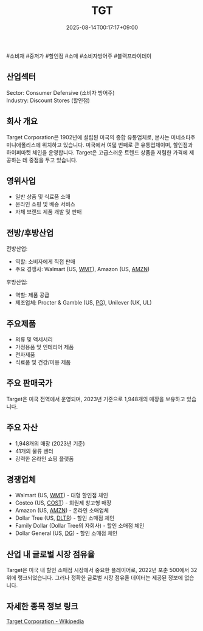 ﻿---
title: "TGT"
date: 2025-08-14T00:17:17+09:00
lastmod: 2025-08-14T00:17:17+09:00
type: docs
sidebar:
  open: true
weight: 864
---
<div style="display:none">
  <meta property="article:published_time" content="2025-08-13T15:17:17Z" />
  <meta property="article:modified_time" content="2025-08-13T15:17:17Z" />
</div>
#소비재 #중저가 #할인점 #소매 #소비자방어주 #블랙프라이데이 

## 산업섹터

Sector: Consumer Defensive (소비자 방어주)  
Industry: Discount Stores (할인점)

## 회사 개요

Target Corporation은 1902년에 설립된 미국의 종합 유통업체로, 본사는 미네소타주 미니애폴리스에 위치하고 있습니다. 미국에서 여덟 번째로 큰 유통업체이며, 할인점과 하이퍼마켓 체인을 운영합니다. Target은 고급스러운 트렌드 상품을 저렴한 가격에 제공하는 데 중점을 두고 있습니다.

## 영위사업

- 일반 상품 및 식료품 소매
- 온라인 쇼핑 및 배송 서비스
- 자체 브랜드 제품 개발 및 판매

## 전방/후방산업

전방산업:

- 역할: 소비자에게 직접 판매
- 주요 경쟁사: Walmart (US, [WMT](/company-analysis/wmt/)), Amazon (US, [AMZN](/company-analysis/amzn/))

후방산업:

- 역할: 제품 공급
- 제조업체: Procter & Gamble (US, [PG](/company-analysis/pg/)), Unilever (UK, UL)

## 주요제품

- 의류 및 액세서리
- 가정용품 및 인테리어 제품
- 전자제품
- 식료품 및 건강/미용 제품

## 주요 판매국가

Target은 미국 전역에서 운영되며, 2023년 기준으로 1,948개의 매장을 보유하고 있습니다.

## 주요 자산

- 1,948개의 매장 (2023년 기준)
- 41개의 물류 센터
- 강력한 온라인 쇼핑 플랫폼

## 경쟁업체

- Walmart (US, [WMT](/company-analysis/wmt/)) - 대형 할인점 체인
- Costco (US, [COST](/company-analysis/cost/)) - 회원제 창고형 매장
- Amazon (US, [AMZN](/company-analysis/amzn/)) - 온라인 소매업체
- Dollar Tree (US, [DLTR](/company-analysis/dltr/)) - 할인 소매점 체인
- Family Dollar (Dollar Tree의 자회사) - 할인 소매점 체인
- Dollar General (US, [DG](/company-analysis/dg/)) - 할인 소매점 체인

## 산업 내 글로벌 시장 점유율

Target은 미국 내 할인 소매점 시장에서 중요한 플레이어로, 2022년 포춘 500에서 32위에 랭크되었습니다. 그러나 정확한 글로벌 시장 점유율 데이터는 제공된 정보에 없습니다.

## 자세한 종목 정보 링크

[Target Corporation - Wikipedia](https://en.wikipedia.org/wiki/Target_Corporation)
